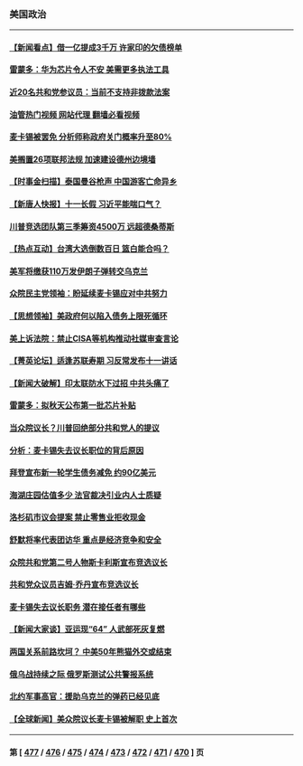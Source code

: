 ### 美国政治
---
#### [【新闻看点】借一亿提成3千万 许家印的欠债榜单](../../pages/ncid1078159/n14088327.md?10051645) 
#### [雷蒙多：华为芯片令人不安 美需更多执法工具](../../pages/ncid1078159/n14088581.md?10051645) 
#### [近20名共和党参议员：当前不支持非拨款法案](../../pages/ncid1078159/n14088243.md?10051645) 
#### [油管热门视频 网站代理 翻墙必看视频](http://138.2.39.72:81/youtube.html?epic-marker?10051645)
#### [麦卡锡被罢免 分析师称政府关门概率升至80%](../../pages/ncid1078159/n14088412.md?10051645) 
#### [美搁置26项联邦法规 加速建设德州边境墙](../../pages/ncid1078159/n14088459.md?10051645) 
#### [【时事金扫描】泰国曼谷枪声 中国游客亡命异乡](../../pages/ncid1078159/n14088133.md?10051645) 
#### [【新唐人快报】十一长假 习近平能喘口气？](../../pages/ncid1078159/n14088331.md?10051645) 
#### [川普竞选团队第三季筹资4500万 远超德桑蒂斯](../../pages/ncid1078159/n14088282.md?10051645) 
#### [【热点互动】台湾大选倒数百日 篮白能合吗？](../../pages/ncid1078159/n14088285.md?10051645) 
#### [美军将缴获110万发伊朗子弹转交乌克兰](../../pages/ncid1078159/n14088342.md?10051645) 
#### [众院民主党领袖：盼延续麦卡锡应对中共努力](../../pages/ncid1078159/n14088371.md?10051645) 
#### [【思想领袖】美政府何以陷入债务上限死循环](../../pages/ncid1078159/n14079389.md?10051645) 
#### [美上诉法院：禁止CISA等机构推动社媒审查言论](../../pages/ncid1078159/n14088205.md?10051645) 
#### [【菁英论坛】适逢苏联寿期 习反常发布十一讲话](../../pages/ncid1078159/n14088281.md?10051645) 
#### [【新闻大破解】印太联防水下过招 中共头痛了](../../pages/ncid1078159/n14088164.md?10051645) 
#### [雷蒙多：拟秋天公布第一批芯片补贴](../../pages/ncid1078159/n14088266.md?10051645) 
#### [当众院议长？川普回绝部分共和党人的提议](../../pages/ncid1078159/n14088265.md?10051645) 
#### [分析：麦卡锡失去议长职位的背后原因](../../pages/ncid1078159/n14088201.md?10051645) 
#### [拜登宣布新一轮学生债务减免 约90亿美元](../../pages/ncid1078159/n14088192.md?10051645) 
#### [海湖庄园估值多少 法官裁决引业内人士质疑](../../pages/ncid1078159/n14088178.md?10051645) 
#### [洛杉矶市议会提案 禁止零售业拒收现金](../../pages/ncid1078159/n14088238.md?10051645) 
#### [舒默将率代表团访华 重点是经济竞争和安全](../../pages/ncid1078159/n14088211.md?10051645) 
#### [众院共和党第二号人物斯卡利斯宣布竞选议长](../../pages/ncid1078159/n14088194.md?10051645) 
#### [共和党众议员吉姆‧乔丹宣布竞选议长](../../pages/ncid1078159/n14088154.md?10051645) 
#### [麦卡锡失去议长职务 潜在接任者有哪些](../../pages/ncid1078159/n14088126.md?10051645) 
#### [【新闻大家谈】亚运现“64” 人武部死灰复燃](../../pages/ncid1078159/n14088023.md?10051645) 
#### [两国关系前路坎坷？ 中美50年熊猫外交或结束](../../pages/ncid1078159/n14088004.md?10051645) 
#### [俄乌战持续之际 俄罗斯测试公共警报系统](../../pages/ncid1078159/n14088003.md?10051645) 
#### [北约军事高官：援助乌克兰的弹药已经见底](../../pages/ncid1078159/n14087977.md?10051645) 
#### [【全球新闻】美众院议长麦卡锡被解职 史上首次](../../pages/ncid1078159/n14087837.md?10051645) 

---
#### 第 [ [477](./477.md?10051645) / [476](./476.md?10051645) / [475](./475.md?10051645) / [474](./474.md?10051645) / [473](./473.md?10051645) / [472](./472.md?10051645) / [471](./471.md?10051645) / [470](./470.md?10051645) ] 页

